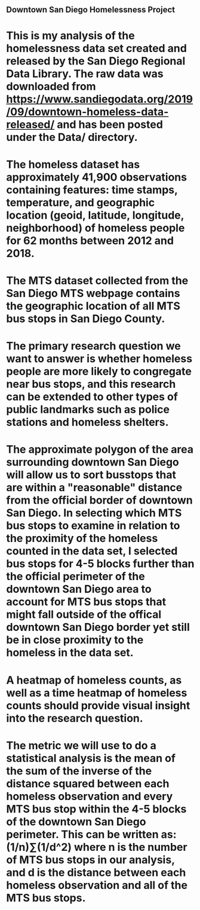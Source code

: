 ## Downtown San Diego Homelessness Project

# This is my analysis of the homelessness data set created and released by the San Diego Regional Data Library. The raw data was downloaded from https://www.sandiegodata.org/2019/09/downtown-homeless-data-released/ and has been posted under the Data/ directory.

# The homeless dataset has approximately 41,900 observations containing features: time stamps, temperature, and geographic location (geoid, latitude, longitude, neighborhood) of homeless people for 62 months between 2012 and 2018.

# The MTS dataset collected from the San Diego MTS webpage contains the geographic location of all MTS bus stops in San Diego County.

# The primary research question we want to answer is whether homeless people are more likely to congregate near bus stops, and this research can be extended to other types of public landmarks such as police stations and homeless shelters.

# The approximate polygon of the area surrounding downtown San Diego will allow us to sort busstops that are within a "reasonable" distance from the official border of downtown San Diego. In selecting which MTS bus stops to examine in relation to the proximity of the homeless counted in the data set, I selected bus stops for 4-5 blocks further than the official perimeter of the downtown San Diego area to account for MTS bus stops that might fall outside of the offical downtown San Diego border yet still be in close proximity to the homeless in the data set.

# A heatmap of homeless counts, as well as a time heatmap of homeless counts should provide visual insight into the research question. 

# The metric we will use to do a statistical analysis is the mean of the sum of the inverse of the distance squared between each homeless observation and every MTS bus stop within the 4-5 blocks of the downtown San Diego perimeter. This can be written as: (1/n)∑(1/d^2) where n is the number of MTS bus stops in our analysis, and d is the distance between each homeless observation and all of the MTS bus stops. 
